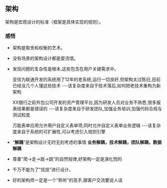 ## 架构
架构是宏观设计的标准（框架是具体实现的规则）。

### 感悟
* 架构是取舍和权衡的艺术。
* 没有场景的架构设计都是耍流氓。
* 发现问题的复杂性是根本,这些包含在用户关键需求中。

    亚信为联通开发的系统用了12年的老系统,运行一切良好,但架构太过陈旧,目前已经没几个人懂这些技术 ---该复杂度来自于技术落后,如何把老技术重构为新架构
     XX银行之前外包公司开发的资产管理平台,因为研发人员对业务不熟悉,很多报表结果都是错误的 ---该复杂度来自于研发团队,加强业务培训,加强代码合规与测试粒度
     万能表单应用允许用户自定义表单项,同时允许自定义表单业务逻辑 ---该复杂度来自于系统的可扩展性,可以考虑引入规则引擎
 
* “**解耦**”是架构设计无时无刻考虑的事情
    **业务解耦，技术解耦，团队解耦，数据解耦*** 尊重”爬->走->跑->跳”的自然规律,好架构一定是演化而的
* 千万不能为了”炫技”进行设计。
* 好的架构师一定是一个”聆听”的高手,跟客户交流要说人话


